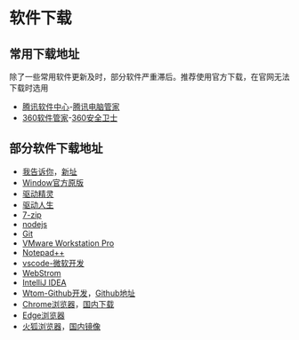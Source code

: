 # 软件下载

## 常用下载地址

除了一些常用软件更新及时，部分软件严重滞后。推荐使用官方下载，在官网无法下载时选用

- [腾讯软件中心](https://pc.qq.com/)-[腾讯电脑管家](https://guanjia.qq.com/)
- [360软件管家](https://soft.360.cn/)-[360安全卫士](https://weishi.360.cn/)

## 部分软件下载地址

- [我告诉你](https://msdn.itellyou.cn/)，[新址](https://next.itellyou.cn/)
- [Window官方原版](https://www.microsoft.com/zh-cn/software-download/windows10)
- [驱动精灵](http://www.drivergenius.com/)
- [驱动人生](https://www.160.com/)
- [7-zip](https://www.7-zip.org/)
- [nodejs](https://nodejs.org/en/)
- [Git](https://git-scm.com/)
- [VMware Workstation Pro](https://www.vmware.com/cn/products/workstation-pro/workstation-pro-evaluation.html)
- [Notepad++](https://notepad-plus-plus.org/)
- [vscode-微软开发](https://code.visualstudio.com/)
- [WebStrom](https://www.jetbrains.com/zh-cn/webstorm/download/other.html)
- [IntelliJ IDEA](https://www.jetbrains.com/zh-cn/idea/download/other.html)
- [Wtom-Github开发](https://atom.io/)，[Github地址](https://github.com/atom/atom)
- [Chrome浏览器](https://www.google.com/chrome/)，[国内下载](https://www.google.cn/chrome/)
- [Edge浏览器](https://www.microsoft.com/zh-cn/edge)
- [火狐浏览器](https://www.mozilla.org/zh-CN/firefox/all/)，[国内镜像](https://www.firefox.com.cn/)